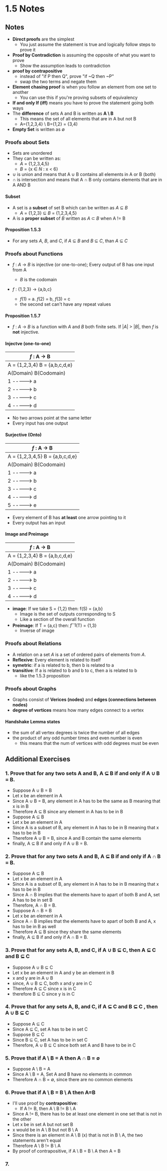 # 1.5 Notes

## Notes

- **Direct proofs** are the simplest
    - You just assume the statement is true and logically follow steps to prove it
- **Proof by Contradiction** is assuming the opposite of what you want to prove
    - Show the assumption leads to contradiction
- **proof by contrapositive**
    - instead of "if P then Q", prove "if ~Q then ~P"
    - swap the two terms and negate them
- **Element chasing proof** is when you follow an element from one set to another
    - You can use this if you're proving subsets of equivalency
- **If and only If (iff)** means you have to prove the statement going both ways
- The **difference** of sets A and B is written as **A \ B**
    - This means the set of all elements that are in A but not B
    - A={1,2,3,4} \ B={1,2} = {3,4)
- **Empty Set** is written as $\emptyset$

### Proofs about Sets
- Sets are unordered
- They can be written as:
    - $A$ = {1,2,3,4,5}
    - $B$ = {x $\in$ $N$ : x < 6}
- $\cup$ is union and means that A $\cup$ B contains all elements in A or B (both)
- $\cap$ is intersection and means that A $\cap$ B only contains elements that are in A AND B

#### Subset
- A set is a **subset** of set B which can be written as $A$ $\subseteq$ $B$
    - $A$ = {1,2,3} $\subseteq$ $B$ = {1,2,3,4,5}
- A is a **proper subset** of $B$ written as $A$ $\subset$ $B$ when A != B

#### Proposition 1.5.3
- For any sets $A$, $B$, and $C$, if $A$ $\subseteq$ $B$ and $B$ $\subseteq$ $C$, than $A$ $\subseteq$ $C$

### Proofs about Functions
- $f$ : $A$ -> $B$ is injective (or one-to-one); Every output of B has one input from A
    - $B$ is the codomain

- $f$ : {1,2,3} -> {a,b,c}
    - $f$(1) = a. $f$(2) = b, $f$(3) = c
    - the second set can't have any repeat values

#### Proposition 1.5.7
- $f$ : $A$ -> $B$ is a function with $A$ and $B$ both finite sets. If |$A$| > |$B$|, then $f$ is **not** injective.

#### Injectve (one-to-one)
|         $f$ : A -> B          |
|-------------------------------|
|A = {1,2,3,4}   B = {a,b,c,d,e}|
|A(Domain)         B(Codomain)  |
| 1 -----> a                    |
| 2 -----> b                    |
| 3 -----> c                    |
| 4 -----> d                    |
- No two arrows point at the same letter
- Every input has one output

#### Surjective (Onto)
|          $f$ : A -> B           |
|---------------------------------|
|A = {1,2,3,4,5}   B = {a,b,c,d,e}|
|A(Domain)         B(Codomain)    |
| 1 -----> a                      |
| 2 -----> b                      |
| 3 -----> c                      |
| 4 -----> d                      |
| 5 -----> e                      |
- Every element of B has **at least** one arrow pointing to it
- Every output has an input

#### Image and Preimage
|         $f$ : A -> B          |
|-------------------------------|
|A = {1,2,3,4}   B = {a,b,c,d,e}|
|A(Domain)       B(Codomain)    |
| 1 -----> a                    |
| 2 -----> b                    |
| 3 -----> c                    |
| 4 -----> d                    |
- **image**: If we take S = {1,2} then: f(S) = {a,b}
    - Image is the set of outputs corresponding to S
    - Like a section of the overall function
- **Preimage**: If T = {a,c} then: $f^-1$(T) = {1,3}
    - Inverse of image

### Proofs about Relations
- A relation on a set $A$ is a set of ordered pairs of elements from $A$.
- **Reflexive**: Every element is related to itself
- **symetric**: if a is related to b, then b is related to a
- **transitive**: If a is related to b and b to c, then a is related to b
    - like the 1.5.3 proposition

### Proofs about Graphs
- Graphs consist of **Verices (nodes)** and **edges (connections between nodes)**
- **degree of vertices** means how many edges connect to a vertex

#### Handshake Lemma states
- the sum of all vertex degrees is twice the number of all edges
- the product of any odd number times and even number is even
    - this means that the num of vertices with odd degrees must be even

## Additional Exercises

### 1. Prove that for any two sets A and B, A $\subseteq$ B if and only if A $\cup$ B = B.
- Suppose A $\cup$ B = B
- Let x be an element in A
- Since A $\cup$ B = B, any element in A has to be the same as B meaning that x is in B
- Therefore A $\subseteq$ B since any element in A has to be in B
- Suppose A $\subseteq$ B
- Let x be an element in A
- Since A is a subset of B, any element in A has to be in B meaning that x has to be in B
- Therefore A $\cup$ B = B, since A and B contain the same elements
- finally, A $\subseteq$ B if and only if A $\cup$ B = B.

### 2. Prove that for any two sets A and B, A $\subseteq$ B if and only if A $\cap$ B = B.
- Suppose A $\subseteq$ B
- Let x be an element in A
- Since A is a subset of B, any element in A has to be in B meaning that x has to be
in B
- Since A $\cap$ B implies that the elements have to apart of both B and A, set A has to be in set B
- Therefore, A $\cap$ B = B.
- Suppose A $\cap$ B = B
- Let x be an element in A
- Since A $\cap$ B implies that the elements have to apart of both B and A, x has to
be in B as well
- Therefore A $\subseteq$ B since they share the same elements
- finally, A $\subseteq$ B if and only if A $\cap$ B = B.

### 3. Prove that for any sets A, B, and C, if A $\cup$ B $\subseteq$ C, then A $\subseteq$ C and B $\subseteq$ C
- Suppose A $\cup$ B $\subseteq$ C
- Let x be an element in A and y be an element in B
- x and y are in A $\cup$ B 
- since, A $\cup$ B $\subseteq$ C, both x and y are in C
- Therefore A $\subseteq$ C since x is in C
- therefore  B $\subseteq$ C since y is in C

### 4. Prove that for any sets A, B, and C, if A $\subseteq$ C and B $\subseteq$ C , then A $\cup$ B $\subseteq$ C
- Suppose A $\subseteq$ C
- Since A $\subseteq$ C, set A has to be in set C
- Suppose B $\subseteq$ C
- Since B $\subseteq$ C, set A has to be in set C
- Therefore, A $\cup$ B $\subseteq$ C since both set A and B have to be in C

### 5. Prove that if A \ B = A then A $\cap$ B = $\emptyset$
- Suppose A \ B = A
- Since A \ B = A, Set A and B have no elements in common
- Therefore A $\cap$ B = $\emptyset$, since there are no common elements

### 6. Prove that if A \ B = B \ A then A=B
- I'll use proof by **contrapositive**:
    - If A != B, then A \ B != B \ A
- Since A != B, there has to be at least one element in one set that is not in the other
- Let x be in set A but not set B
- x would be in A \ B but not B \ A 
- Since there is an element in A \ B (x) that is not in B \ A, the two statements aren't equal
- Therefore A \ B != B \ A 
- By proof of contrapositive, if A \ B = B \ A then A = B

### 7. 

